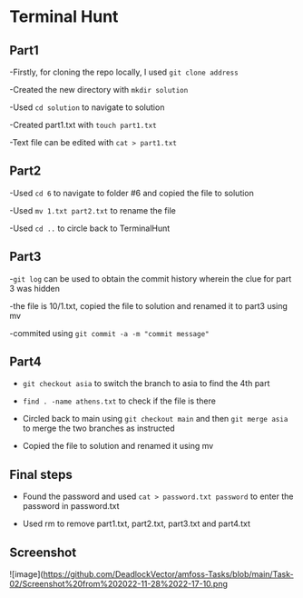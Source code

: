 # Terminal Hunt

## Part1
-Firstly, for cloning the repo locally, I used ```git clone address```

-Created the new directory with ```mkdir solution```
  
-Used ```cd solution``` to navigate to solution
  
-Created part1.txt with ```touch part1.txt```

-Text file can be edited with ```cat > part1.txt```


## Part2
-Used ```cd 6``` to navigate to folder #6 and copied the file to solution
  
-Used ```mv 1.txt part2.txt``` to rename the file
  
-Used ```cd ..``` to circle back to TerminalHunt

## Part3
-```git log``` can be used to obtain the commit history wherein the clue for part 3 was hidden
  
-the file is 10/1.txt, copied the file to solution and renamed it to part3 using mv
  
-commited using ```git commit -a -m "commit message"```


## Part4  
- ```git checkout asia``` to switch the branch to asia to find the 4th part
  
- ```find . -name athens.txt``` to check if the file is there
  
- Circled back to main using ```git checkout main``` and then ```git merge asia``` to merge the two branches as instructed
  
- Copied the file to solution and renamed it using mv


## Final steps  
- Found the password and used ```cat > password.txt password``` to enter the password in password.txt
  
- Used rm to remove part1.txt, part2.txt, part3.txt and part4.txt
  
 
 ## Screenshot
 ![image](https://github.com/DeadlockVector/amfoss-Tasks/blob/main/Task-02/Screenshot%20from%202022-11-28%2022-17-10.png
  
